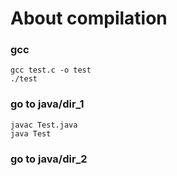 # About compilation #

### gcc ###
`gcc test.c -o test`\
`./test`

### go to java/dir_1 ###
`javac Test.java`\
`java Test`

### go to java/dir_2 ###